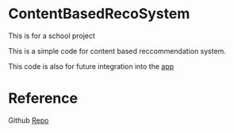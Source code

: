 # ContentBasedRecoSystem

This is for a school project

This is a simple code for content based reccommendation system.

This code is also for future integration into the [app](https://github.com/Vanessa-24/DIPGrp7)

# Reference 
Github [Repo](https://github.com/ugis22/music_recommender)


